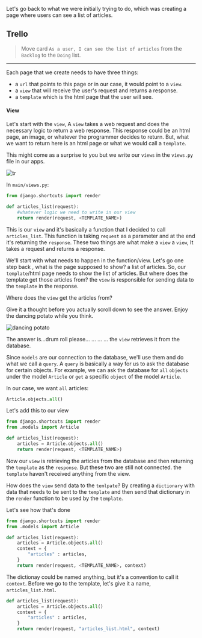 Let's go back to what we were initially trying to do, which was creating a page where users can see a list of articles. 


## Trello
> Move card `As a user, I can see the list of articles` from the `Backlog` to the `Doing` list.
___

Each page that we create needs to have three things:
 * a `url` that points to this page or in our case, it would point to a `view`.
 * a `view` that will receive the user's request and returns a response.
 * a `template` which is the html page that the user will see.

#### View
Let's start with the `view`, A `view` takes a web request and does the necessary logic to return a web response. This response could be an html page, an image, or whatever the programmer decides to return. But, what we want to return here is an html page or what we would call a `template`.

This might come as a surprise to you but we write our `views` in the `views.py` file in our apps.

![tr](https://pbs.twimg.com/profile_images/977716002988417025/ty5cuTBr.jpg)

In `main/views.py`:
```python
from django.shortcuts import render

def articles_list(request):
    #whatever logic we need to write in our view
    return render(request, <TEMPLATE_NAME>)
```

This is our `view` and it's basically a function that I decided to call `articles_list`. This function is taking `request` as a parameter and at the end it's returning the `response`. These two things are what make a `view` a `view`, It takes a request and returns a response.

We'll start with what needs to happen  in the function/view.
Let's go one step back , what is the page supposed to show? a list of articles. 
So, our `template`/html page needs to show the list of articles. But where does the template get those articles from? the `view` is responsible for sending data to the `template` in the response.

Where does the `view` get the articles from?

Give it a thought before you actually scroll down to see the answer. Enjoy the dancing potato while you think.

![dancing potato](https://media1.tenor.com/images/61497871ab091f01703a3f1a624fb3c4/tenor.gif?itemid=11684043)

The answer is...drum roll please...
...
...
...
the `view` retrieves it from the database.

Since `models` are our connection to the database, we'll use them and do what we call a `query`. A `query` is basically a way for us to ask the database for certain objects. For example, we can ask the database for `all` `objects` under the model `Article` or `get` a specific `object` of the model `Article`.

In our case, we want `all` articles:
```python
Article.objects.all()
```

Let's add this to our view
```python
from django.shortcuts import render
from .models import Article

def articles_list(request):
    articles = Article.objects.all()
    return render(request, <TEMPLATE_NAME>)
```

Now our `view` is retrieving the articles from the database and then returning the `template` as the `response`. But these two are still not connected. the `template` haven't received anything from the view.

How does the `view` send data to the `temlpate`?
By creating a `dictionary` with data that needs to be sent to the `template` and then send that dictionary in the `render` function to be used by the `template`.

Let's see how that's done
```python
from django.shortcuts import render
from .models import Article

def articles_list(request):
    articles = Article.objects.all()
    context = {
        "articles" : articles,
    }
    return render(request, <TEMPLATE_NAME>, context)
```

The dictionay could be named anything, but it's a convention to call it `context`. Before we go to the template, let's give it a name, `articles_list.html`.

```python
def articles_list(request):
    articles = Article.objects.all()
    context = {
        "articles" : articles,
    }
    return render(request, "articles_list.html", context)
```